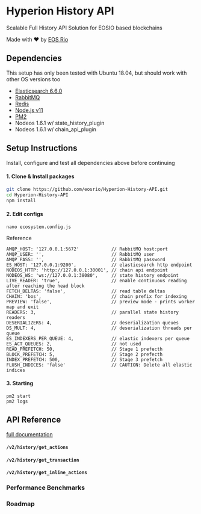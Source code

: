 # Hyperion History API
Scalable Full History API Solution for EOSIO based blockchains

Made with ♥ by [EOS Rio](https://eosrio.io/)

## Dependencies

This setup has only been tested with Ubuntu 18.04, but should work with other OS versions too

 - [Elasticsearch 6.6.0](https://www.elastic.co/downloads/elasticsearch#ga-release)
 - [RabbitMQ](https://www.rabbitmq.com/install-debian.html)
 - [Redis](https://redis.io/topics/quickstart)
 - [Node.js v11](https://github.com/nodesource/distributions/blob/master/README.md#installation-instructions)
 - [PM2](https://pm2.io/doc/en/runtime/quick-start)
 - Nodeos 1.6.1 w/ state_history_plugin
 - Nodeos 1.6.1 w/ chain_api_plugin
 
  
## Setup Instructions

Install, configure and test all dependencies above before continuing

#### 1. Clone & Install packages
```bash
git clone https://github.com/eosrio/Hyperion-History-API.git
cd Hyperion-History-API
npm install
```

#### 2. Edit configs
`nano ecosystem.config.js`

Reference
```
AMQP_HOST: '127.0.0.1:5672'            // RabbitMQ host:port
AMQP_USER: '',                         // RabbitMQ user
AMQP_PASS: '',                         // RabbitMQ password
ES_HOST: '127.0.0.1:9200',             // elasticsearch http endpoint
NODEOS_HTTP: 'http://127.0.0.1:30001', // chain api endpoint
NODEOS_WS: 'ws://127.0.0.1:38080',     // state history endpoint
LIVE_READER: 'true',                   // enable continuous reading after reaching the head block
FETCH_DELTAS: 'false',                 // read table deltas
CHAIN: 'bos',                          // chain prefix for indexing
PREVIEW: 'false',                      // preview mode - prints worker map and exit
READERS: 3,                            // parallel state history readers
DESERIALIZERS: 4,                      // deserialization queues
DS_MULT: 4,                            // deserialization threads per queue
ES_INDEXERS_PER_QUEUE: 4,              // elastic indexers per queue
ES_ACT_QUEUES: 2,                      // not used
READ_PREFETCH: 50,                     // Stage 1 prefecth
BLOCK_PREFETCH: 5,                     // Stage 2 prefecth
INDEX_PREFETCH: 500,                   // Stage 3 prefetch
FLUSH_INDICES: 'false'                 // CAUTION: Delete all elastic indices
```
 
 #### 3. Starting
 
 ```
 pm2 start
 pm2 logs
 ```
 
 
## API Reference

[full documentation](https://eosrio.github.io/Hyperion-History-API/)
 
#### `/v2/history/get_actions`
 
#### `/v2/history/get_transaction`

#### `/v2/history/get_inline_actions`
 
### Performance Benchmarks

### Roadmap
